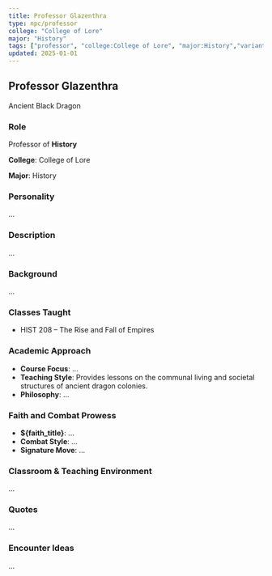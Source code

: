 ```yaml
---
title: Professor Glazenthra
type: npc/professor
college: "College of Lore"
major: "History"
tags: ["professor", "college:College of Lore", "major:History","variant:black"]
updated: 2025-01-01
---
```


## Professor Glazenthra

Ancient Black Dragon

### Role

Professor of **History**

**College**: College of Lore

**Major**: History

### Personality

...

### Description

...

### Background

...

### Classes Taught

- HIST 208 – The Rise and Fall of Empires

### Academic Approach

- **Course Focus**: ...
- **Teaching Style**: Provides lessons on the communal living and societal structures of ancient dragon colonies.
- **Philosophy**: ...

### Faith and Combat Prowess

- **${faith_title}**: ...
- **Combat Style**: ...
- **Signature Move**: ...

### Classroom & Teaching Environment

...

### Quotes

...

### Encounter Ideas

...
